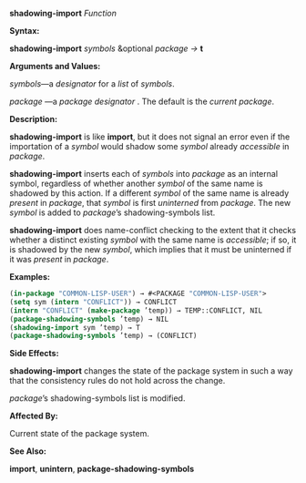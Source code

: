 **shadowing-import** *Function* 



**Syntax:** 



**shadowing-import** *symbols* &amp;optional *package →* **t** 



**Arguments and Values:** 



*symbols*—a *designator* for a *list* of *symbols*. 



*package* —a *package designator* . The default is the *current package*. 



**Description:** 



**shadowing-import** is like **import**, but it does not signal an error even if the importation of a *symbol* would shadow some *symbol* already *accessible* in *package*. 



**shadowing-import** inserts each of *symbols* into *package* as an internal symbol, regardless of whether another *symbol* of the same name is shadowed by this action. If a different *symbol* of the same name is already *present* in *package*, that *symbol* is first *uninterned* from *package*. The new *symbol* is added to *package*’s shadowing-symbols list. 







 



 



**shadowing-import** does name-conflict checking to the extent that it checks whether a distinct existing *symbol* with the same name is *accessible*; if so, it is shadowed by the new *symbol*, which implies that it must be uninterned if it was *present* in *package*. 



**Examples:**
```lisp
(in-package "COMMON-LISP-USER") → #<PACKAGE "COMMON-LISP-USER"> 
(setq sym (intern "CONFLICT")) → CONFLICT 
(intern "CONFLICT" (make-package ’temp)) → TEMP::CONFLICT, NIL 
(package-shadowing-symbols ’temp) → NIL 
(shadowing-import sym ’temp) → T 
(package-shadowing-symbols ’temp) → (CONFLICT) 
```
**Side Effects:** 



**shadowing-import** changes the state of the package system in such a way that the consistency rules do not hold across the change. 



*package*’s shadowing-symbols list is modified. 



**Affected By:** 



Current state of the package system. 



**See Also:** 



**import**, **unintern**, **package-shadowing-symbols** 



